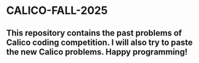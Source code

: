 # CALICO-FALL-2025

## This repository contains the past problems of Calico coding competition. I will also try to paste the new Calico problems. Happy programming!
